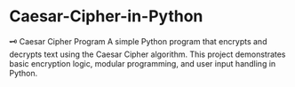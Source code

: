 # Caesar-Cipher-in-Python
🗝️ Caesar Cipher Program  A simple Python program that encrypts and decrypts text using the Caesar Cipher algorithm. This project demonstrates basic encryption logic, modular programming, and user input handling in Python.
